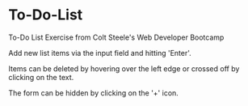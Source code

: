 # To-Do-List
To-Do List Exercise from Colt Steele's Web Developer Bootcamp

Add new list items via the input field and hitting 'Enter'.

Items can be deleted by hovering over the left edge or crossed off by clicking on the text. 

The form can be hidden by clicking on the '+' icon.
